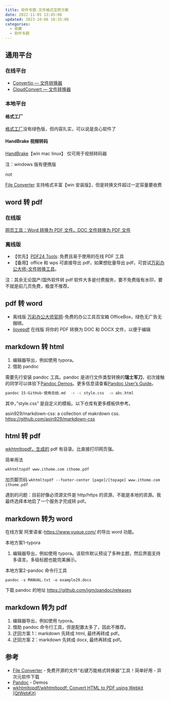 ```yaml
---
title: 软件专题-文件格式互转方案
date: 2022-11-05 13:45:00
updated: 2023-10-06 10:35:00
categories:
  - 收藏
  - 软件专题
---
```


## 通用平台

### 在线平台

* [Convertio — 文件转换器](https://convertio.co/zh)
* [CloudConvert — 文件转换器](https://cloudconvert.com)

### 本地平台

#### 格式工厂

[格式工厂](http://www.pcfreetime.com/formatfactory/CN/index.html)没有绿色版，但内容扎实，可以说是良心软件了

#### HandBrake 视频转码

[HandBrake](https://handbrake.fr/downloads.php)【win mac linux】 仅可用于视频转码器

注：windows 版有便携版

not

[File Converter](https://file-converter.org) 支持格式丰富【win 安装版】，但是转换文件超过一定容量要收费

<!-- more -->

## word 转 pdf

### 在线版

[网页工具：Word 转换为 PDF 文件。DOC 文件转换为 PDF 文件](https://www.ilovepdf.com/zh-cn/word_to_pdf)

### 离线版

* 【优先】[PDF24 Tools](https://tools.pdf24.org/zh): 免费且易于使用的在线 PDF 工具
* 【备用】office 和 wps 可直接导出 pdf，如果想批量导出 pdf，可尝试[万彩办公大师-文件转换工具](http://www.wofficebox.com)。

注：其余无论国产/国外软件转 pdf 软件大多是付费服务，要不免费版有水印，要不就是前几页免费，极度不推荐。

## pdf 转 word

* 离线版 [万彩办公大师官网](http://www.wofficebox.com)-免费的办公工具百宝箱 OfficeBox，绿色无广告无捆绑。
* [ilovepdf](https://www.ilovepdf.com/zh-cn/pdf_to_word) 在线版 将你的 PDF 转换为 DOC 和 DOCX 文件，以便于编辑

## markdown 转 html

1. 编辑器导出，例如使用 typora。
2. 借助 pandoc

需要先行安装 pandoc 工具。pandoc 是进行文件类型转换的**瑞士军刀**，初次接触的同学可以体验下[Pandoc Demos](http://pandoc.org/demos.html)。更多信息请查看[Pandoc User’s Guide](http://pandoc.org/README.html)。

```sh
pandoc 15-GitHub-使用总结.md  -s -c style.css  -o abc.html
```

其中，”style.css” 是自定义的模板。以下仓库有更多模板供参考。

asin929/markdown-css: a collection of makrdown css.
<https://github.com/asin929/markdown-css>

## html 转 pdf

[wkhtmltopdf，生成的](https://wkhtmltopdf.org/index.html) pdf 有目录。比直接打印网页强。

简单用法 

```sh
wkhtmltopdf www.ithome.com ithome.pdf
```

加页脚页码 `wkhtmltopdf --footer-center [page]/[topage] www.ithome.com ithome.pdf`

遇到的问题：目前好像必须源文件是 http/https 的资源，不能是本地的资源。我最终选择本地启了一个服务才完成转 pdf。

## markdown 转为 word

在线方案
阿里语雀-<https://www.yuque.com/> 的导出 word 功能。

本地方案1-typora

1. 编辑器导出，例如使用 typora。该软件默认预设了多种主题，然后界面支持多语言。多级标题也能完美展示。

本地方案2-pandoc 命令行工具

`pandoc -s MANUAL.txt -o example29.docx`

下载 pandoc 的地址 <https://github.com/jgm/pandoc/releases>

## markdown 转为 pdf

1. 编辑器导出，例如使用 typora。
2. 借助 pandoc 命令行工具，但是配置太多了，因此不推荐。
3. 迂回方案 1：markdown 先转成 html, 最终再转成 pdf。
4. 迂回方案 2：markdown 先转成 docx, 最终再转成 pdf。

## 参考

* [File Converter](https://www.iplaysoft.com/file-converter.html) - 免费开源的文件“右键万能格式转换器”工具！简单好用 - 异次元软件下载
* [Pandoc](https://pandoc.org/demos.html) - Demos
* [wkhtmltopdf/wkhtmltopdf: Convert HTML to PDF using Webkit (QtWebKit)](https://github.com/wkhtmltopdf/wkhtmltopdf)
